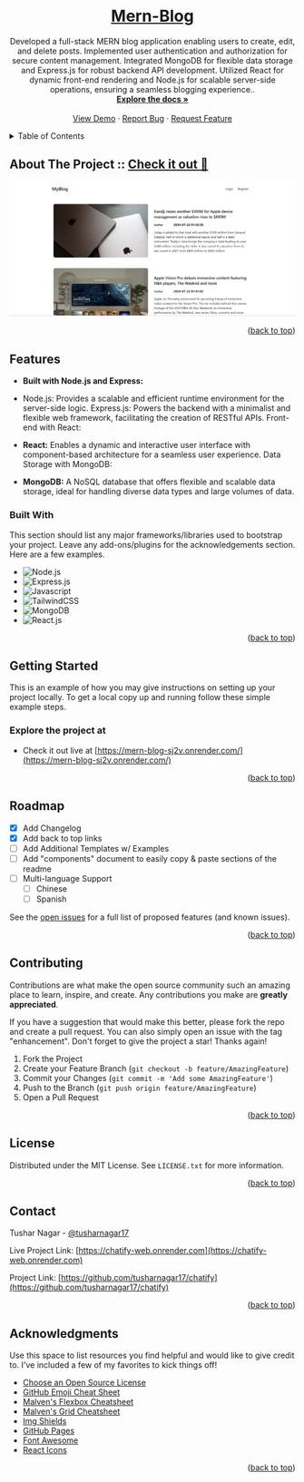 <!-- Improved compatibility of back to top link: See: https://github.com/othneildrew/Best-README-Template/pull/73 -->

<a name="readme-top"></a>

<!--
*** Thanks for checking out the Best-README-Template. If you have a suggestion
*** that would make this better, please fork the repo and create a pull request
*** or simply open an issue with the tag "enhancement".
*** Don't forget to give the project a star!
*** Thanks again! Now go create something AMAZING! :D
-->

<!-- PROJECT SHIELDS -->
<!--
*** I'm using markdown "reference style" links for readability.
*** Reference links are enclosed in brackets [ ] instead of parentheses ( ).
*** See the bottom of this document for the declaration of the reference variables
*** for contributors-url, forks-url, etc. This is an optional, concise syntax you may use.
*** https://www.markdownguide.org/basic-syntax/#reference-style-links
-->

<!-- [![Contributors][contributors-shield]][contributors-url]
[![Forks][forks-shield]][forks-url]
[![Stargazers][stars-shield]][stars-url]
[![Issues][issues-shield]][issues-url]
[![MIT License][license-shield]][license-url]
[![LinkedIn][linkedin-shield]][linkedin-url] -->

<!-- PROJECT LOGO -->
<br />
<div align="center">
  <a href="https://mern-blog-sj2v.onrender.com/">
    
  </a>

  <h1 align="center"><a href="https://mern-blog-sj2v.onrender.com/">Mern-Blog</a></h1>

  <p align="center">
    Developed a full-stack MERN blog application enabling users to create, edit, and delete posts. Implemented user authentication and authorization for secure content management. Integrated MongoDB for flexible data storage and Express.js for robust backend API development. Utilized React for dynamic front-end rendering and Node.js for scalable server-side operations, ensuring a seamless blogging experience..
    <br />
    <a href="https://github.com/tusharnagar17/chatify"><strong>Explore the docs »</strong></a>
    <br />
    <br />
    <a href="https://github.com/tusharnagar17/">View Demo</a>
    ·
    <a href="https://github.com/tusharnagar17/mern-blog/issues/new?labels=bug&template=bug-report---.md">Report Bug</a>
    ·
    <a href="https://github.com/tusharnagar17/mern-blog/issues/new?labels=enhancement&template=feature-request---.md">Request Feature</a>
  </p>
</div>

<!-- TABLE OF CONTENTS -->
<details>
  <summary>Table of Contents</summary>
  <ol>
    <li>
      <a href="#about-the-project">About The Project</a>
      <ul>
        <li><a href="#built-with">Built With</a></li>
      </ul>
    </li>
    <li>
      <a href="#getting-started">Getting Started</a>
      <ul>
        <li><a href="#prerequisites">Prerequisites</a></li>
        <li><a href="#installation">Installation</a></li>
      </ul>
    </li>
    <li><a href="#usage">Usage</a></li>
    <li><a href="#roadmap">Roadmap</a></li>
    <li><a href="#contributing">Contributing</a></li>
    <li><a href="#license">License</a></li>
    <li><a href="#contact">Contact</a></li>
    <li><a href="#acknowledgments">Acknowledgments</a></li>
  </ol>
</details>

<!-- ABOUT THE PROJECT -->

## About The Project :: [Check it out 🚀](https://mern-blog-sj2v.onrender.com/)

[![Product Name Screen Shot][fullscreen]](https://mern-blog-sj2v.onrender.com/)

<p align="right">(<a href="#readme-top">back to top</a>)</p>

## Features

- **Built with Node.js and Express:**

- Node.js: Provides a scalable and efficient runtime environment for the server-side logic.
  Express.js: Powers the backend with a minimalist and flexible web framework, facilitating the creation of RESTful APIs.
  Front-end with React:

- **React:** Enables a dynamic and interactive user interface with component-based architecture for a seamless user experience.
  Data Storage with MongoDB:

- **MongoDB:** A NoSQL database that offers flexible and scalable data storage, ideal for handling diverse data types and large volumes of data.

### Built With

This section should list any major frameworks/libraries used to bootstrap your project. Leave any add-ons/plugins for the acknowledgements section. Here are a few examples.

- ![Node.js](https://img.shields.io/badge/Node.js-339933?style=for-the-badge&logo=nodedotjs&logoColor=white)
- ![Express.js](https://img.shields.io/badge/Express.js-000000?style=for-the-badge&logo=express&logoColor=white)
- ![Javascript](https://img.shields.io/badge/Javascript-007ACC?style=for-the-badge&logo=Javascript&logoColor=white)
- ![TailwindCSS](https://img.shields.io/badge/TailwindCSS-38B2AC?style=for-the-badge&logo=tailwindcss&logoColor=skyblue)
- ![MongoDB](https://img.shields.io/badge/MongoDB-47A248?style=for-the-badge&logo=mongodb&logoColor=white)
- ![React.js]

<p align="right">(<a href="#readme-top">back to top</a>)</p>

<!-- GETTING STARTED -->

## Getting Started

This is an example of how you may give instructions on setting up your project locally.
To get a local copy up and running follow these simple example steps.

### Explore the project at

- Check it out live at [https://mern-blog-sj2v.onrender.com/](https://mern-blog-sj2v.onrender.com/)

<p align="right">(<a href="#readme-top">back to top</a>)</p>

<!-- USAGE EXAMPLES -->

<!-- ROADMAP -->

## Roadmap

- [x] Add Changelog
- [x] Add back to top links
- [ ] Add Additional Templates w/ Examples
- [ ] Add "components" document to easily copy & paste sections of the readme
- [ ] Multi-language Support
  - [ ] Chinese
  - [ ] Spanish

See the [open issues](https://github.com/tusharnagar17/chatify/issues) for a full list of proposed features (and known issues).

<p align="right">(<a href="#readme-top">back to top</a>)</p>

<!-- CONTRIBUTING -->

## Contributing

Contributions are what make the open source community such an amazing place to learn, inspire, and create. Any contributions you make are **greatly appreciated**.

If you have a suggestion that would make this better, please fork the repo and create a pull request. You can also simply open an issue with the tag "enhancement".
Don't forget to give the project a star! Thanks again!

1. Fork the Project
2. Create your Feature Branch (`git checkout -b feature/AmazingFeature`)
3. Commit your Changes (`git commit -m 'Add some AmazingFeature'`)
4. Push to the Branch (`git push origin feature/AmazingFeature`)
5. Open a Pull Request

<p align="right">(<a href="#readme-top">back to top</a>)</p>

<!-- LICENSE -->

## License

Distributed under the MIT License. See `LICENSE.txt` for more information.

<p align="right">(<a href="#readme-top">back to top</a>)</p>

<!-- CONTACT -->

## Contact

Tushar Nagar - [@tusharnagar17](https://x.com/tusharnagar_17)

Live Project Link: [https://chatify-web.onrender.com](https://chatify-web.onrender.com)

Project Link: [https://github.com/tusharnagar17/chatify](https://github.com/tusharnagar17/chatify)

<p align="right">(<a href="#readme-top">back to top</a>)</p>

<!-- ACKNOWLEDGMENTS -->

## Acknowledgments

Use this space to list resources you find helpful and would like to give credit to. I've included a few of my favorites to kick things off!

- [Choose an Open Source License](https://choosealicense.com)
- [GitHub Emoji Cheat Sheet](https://www.webpagefx.com/tools/emoji-cheat-sheet)
- [Malven's Flexbox Cheatsheet](https://flexbox.malven.co/)
- [Malven's Grid Cheatsheet](https://grid.malven.co/)
- [Img Shields](https://shields.io)
- [GitHub Pages](https://pages.github.com)
- [Font Awesome](https://fontawesome.com)
- [React Icons](https://react-icons.github.io/react-icons/search)

<p align="right">(<a href="#readme-top">back to top</a>)</p>

<!-- MARKDOWN LINKS & IMAGES -->
<!-- https://www.markdownguide.org/basic-syntax/#reference-style-links -->

[contributors-shield]: https://img.shields.io/github/contributors/othneildrew/Best-README-Template.svg?style=for-the-badge
[contributors-url]: https://github.com/othneildrew/Best-README-Template/graphs/contributors
[forks-shield]: https://img.shields.io/github/forks/othneildrew/Best-README-Template.svg?style=for-the-badge
[forks-url]: https://github.com/othneildrew/Best-README-Template/network/members
[stars-shield]: https://img.shields.io/github/stars/othneildrew/Best-README-Template.svg?style=for-the-badge
[stars-url]: https://github.com/othneildrew/Best-README-Template/stargazers
[issues-shield]: https://img.shields.io/github/issues/othneildrew/Best-README-Template.svg?style=for-the-badge
[linkedin-shield]: https://img.shields.io/badge/-LinkedIn-black.svg?style=for-the-badge&logo=linkedin&colorB=555
[linkedin-url]: https://linkedin.com/in/othneildrew
[React.js]: https://img.shields.io/badge/React-20232A?style=for-the-badge&logo=react&logoColor=61DAFB
[React-url]: https://reactjs.org/
[Node.js]: https://img.shields.io/badge/Node.js-339933?logo=nodedotjs&logoColor=white
[Express.js]: https://img.shields.io/badge/Express.js-000000?logo=express&logoColor=white
[TypeScript]: https://img.shields.io/badge/TypeScript-007ACC?logo=typescript&logoColor=white
[TailwindCSS]: https://img.shields.io/badge/TailwindCSS-38B2AC?logo=tailwindcss&logoColor=white
[MongoDB]: https://img.shields.io/badge/MongoDB-47A248?logo=mongodb&logoColor=white
[Socket.io]: https://img.shields.io/badge/Socket.io-010101?logo=socket.io&logoColor=white
[fullscreen]: /public/product.png
[mobile]: /readme/mobile.jpg
